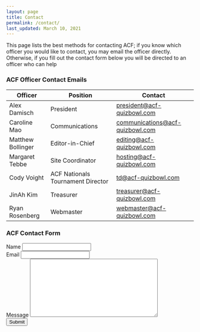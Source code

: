 ```yaml
---
layout: page
title: Contact
permalink: /contact/
last_updated: March 10, 2021
---
```

This page lists the best methods for contacting ACF; if you know which officer you would like to contact, you may email the officer directly. Otherwise, if you fill out the contact form below you will be directed to an officer who can help

### ACF Officer Contact Emails
<table class="member-list">
<thead>
<tr>
<th class="name">Officer</th>
<th class="affiliations">Position</th>
<th class="contributions">Contact</th>
</tr>
</thead>
<tbody>
<tr>
<td>Alex Damisch</td>
<td>President</td>
<td><a href="mailto:president@acf-quizbowl.com">president@acf-quizbowl.com</a></td>
</tr>
<tr>
<td>Caroline Mao</td>
<td>Communications</td>
<td><a href="mailto:communications@acf-quizbowl.com">communications@acf-quizbowl.com</a></td>
</tr>
<tr>
<td>Matthew Bollinger</td>
<td>Editor-in-Chief</td>
<td><a href="mailto:editing@acf-quizbowl.com">editing@acf-quizbowl.com</a></td>
</tr>
<tr>
<td>Margaret Tebbe</td>
<td>Site Coordinator</td>
<td><a href="mailto:hosting@acf-quizbowl.com">hosting@acf-quizbowl.com</a></td>
</tr>
<tr>
<td>Cody Voight</td>
<td>ACF Nationals Tournament Director</td>
<td><a href="mailto:td@acf-quizbowl.com">td@acf-quizbowl.com</a></td>
</tr>
<tr>
<td>JinAh Kim</td>
<td>Treasurer</td>
<td><a href="mailto:treasurer@acf-quizbowl.com">treasurer@acf-quizbowl.com</a></td>
</tr>
<tr>
<td>Ryan Rosenberg</td>
<td>Webmaster</td>
<td><a href="mailto:webmaster@acf-quizbowl.com">webmaster@acf-quizbowl.com</a></td>
</tr>
</tbody>
</table>

### ACF Contact Form
<form action="https://getsimpleform.com/messages?form_api_token=e4d71af94ba527340f71acff093ba458" method="post">
  <!-- the redirect_to is optional, the form will redirect to the referrer on submission -->
  <!-- all your input fields here.... -->
  <label for="Name">Name</label>
  <input type='text' name='Name' /> <br>
  <label for="Email">Email</label>
  <input type='text' name='Email' /> <br>
  <label for="Message">Message</label>
  <textarea name='Message' rows="10" cols="40"></textarea> <br>
  <input type='submit' value='Submit' />
</form>